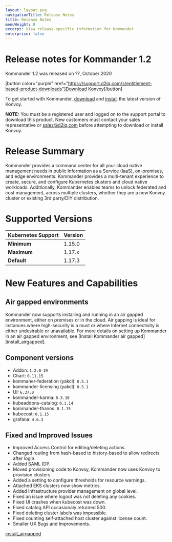```yaml
---
layout: layout.pug
navigationTitle: Release Notes
title: Release Notes
menuWeight: 0
excerpt: View release-specific information for Kommander
enterprise: false
---
```


<!-- markdownlint-disable MD034 -->

# Release notes for Kommander 1.2
Kommander 1.2 was released on ??, October 2020 

[button color="purple" href="https://support.d2iq.com/s/entitlement-based-product-downloads"]Download Konvoy[/button]

To get started with Kommander, [download](https://docs.d2iq.com/ksphere/konvoy/latest/download/) and [install](https://docs.d2iq.com/ksphere/konvoy/latest/install/) the latest version of Konvoy.

**NOTE:** You must be a registered user and logged on to the support portal to download this product. New customers must contact your sales representative or <a href="mailto:sales@d2iq.com">sales@d2iq.com</a> before attempting to download or install Konvoy.</p>

# Release Summary 
Kommander provides a command center for all your cloud native management needs in public Information as a Service (IaaS), on-premises, and edge environments. Kommander provides a multi-tenant experience to create, secure, and configure Kubernetes clusters and cloud native workloads. Additionally, Kommander enables teams to unlock federated and cost management, across multiple clusters, whether they are a new Konvoy cluster or existing 3rd party/DIY distribution.

# Supported Versions
| Kubernetes Support | Version |
| ------------------ | ------- |
| **Minimum**        | 1.15.0  |
| **Maximum**        | 1.17.x  |
| **Default**        | 1.17.3  |

# New Features and Capabilities 
## Air gapped environments
Kommander now supports installing and running in an air gapped environment, either on premises or in the cloud. Air gapping is ideal for instances where high-security is a must or where Internet connectivity is either undesirable or unavailable. For more details on setting up Kommander in an air gapped environment, see [Install Kommander air gapped][install_airgapped]. 

## Component versions
- Addon: `1.2.0-19`
- Chart: `0.11.15`
- kommaner-federation (yakcl): `0.5.1`
- kommander-licensing (yakcl): `0.5.1`
- UI: `6.37.0`
- kommander-karma: `0.3.10`
- kubeaddons-catalog: `0.1.14`
- kommander-thanos: `0.1.15`
- kubecost: `0.1.15`
- grafana: `4.6.3`

## Fixed and Improved Issues 
- Improved Access Control for editing/deleting actions. 
- Changed routing from hash-based to history-based to allow redirects after login.
- Added SAML IDP.
- Moved provisioning code to Konvoy, Kommander now uses Konvoy to provision clusters.
- Added a setting to configure thresholds for resource warnings. 
- Attached EKS clusters now show metrics.
- Added Infrastructure provider management on global level.
- Fixed an issue where logout was not deleting any cookies.
- Fixed UI crashes when kubecost was down.
- Fixed catalog API occasionaly returned 500.
- Fixed deleting cluster labels was impossible.
- Fixed counting self-attached host cluster against license count.
- Smaller UX Bugs and Improvements.

[install_airgapped](https://docs.d2iq.com/ksphere/kommander/1.2/install-airgapped/) 

